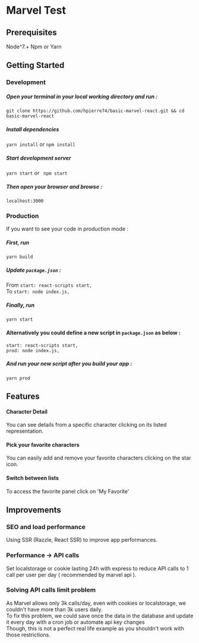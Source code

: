 # Marvel Test

## Prerequisites

Node^7.+
Npm or Yarn

## Getting Started

### Development

##### Open your terminal in your local working directory and run :
`git clone https://github.com/hpierre74/basic-marvel-react.git && cd basic-marvel-react` 
##### Install dependencies 
 `yarn install` or `npm install` 
##### Start development server 
 `yarn start` or ` npm start`
##### Then open your browser and browse :
 `localhost:3000`

### Production

If you want to see your code in production mode :<br/>

##### First, run 
`yarn build`<br/>

##### Update `package.json` : 
From `start: react-scripts start,` <br/>
To `start: node index.js,` <br/>

##### Finally, run 
`yarn start` <br/>

#### Alternatively you could define a new script in `package.json` as below : 
`start: react-scripts start,`<br/>
`prod: node index.js,`

##### And run your new script after you build your app :
`yarn prod`



## Features


#### Character Detail
You can see details from a specific character clicking on its listed representation.

#### Pick your favorite characters
You can easily add and remove your favorite characters clicking on the star icon.

#### Switch between lists
To access the favorite panel click on 'My Favorite'


## Improvements

### SEO and load performance

Using SSR (Razzle, React SSR) to improve app performances.

### Performance -> API calls

Set localstorage or cookie lasting 24h with express to reduce API calls to 1 call per user per day ( recommended by marvel api ).

### Solving API calls limit problem

As Marvel allows only 3k calls/day, even with cookies or localstorage, we couldn't have more than 3k users daily.<br/>
To fix this problem, we could save once the data in the database and update it every day with a cron job or automate api key changes<br/>
Though, this is not a perfect real life example as you shouldn't work with those restrictions.










